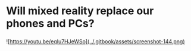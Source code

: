 # Will mixed reality replace our phones and PCs?

### 

![https://youtu.be/eqIu7HJeWSo](../.gitbook/assets/screenshot-144.png)

### 

